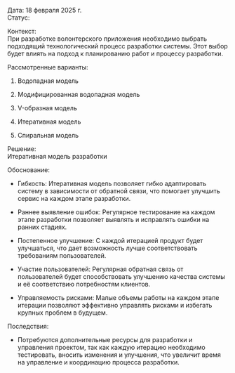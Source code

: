 
Дата: 18 февраля 2025 г.  
Статус: 

Контекст:  
При разработке волонтерского приложения необходимо выбрать подходящий технологический процесс разработки системы. Этот выбор будет влиять на подход к планированию работ и процессу разработки.

Рассмотренные варианты:

1. Водопадная модель
    
2. Модифицированная водопадная модель
    
3. V-образная модель
    
4. Итеративная модель
    
5. Спиральная модель
    

Решение:  
Итеративная модель разработки

Обоснование:

- Гибкость: Итеративная модель позволяет гибко адаптировать систему в зависимости от обратной связи, что помогает улучшить сервис на каждом этапе разработки.
    
- Раннее выявление ошибок: Регулярное тестирование на каждом этапе разработки позволяет выявлять и исправлять ошибки на ранних стадиях.
    
- Постепенное улучшение: С каждой итерацией продукт будет улучшаться, что дает возможность лучше соответствовать требованиям пользователей.
    
- Участие пользователей: Регулярная обратная связь от пользователей будет способствовать улучшению качества системы и её соответствию потребностям клиентов.
    
- Управляемость рисками: Малые объемы работы на каждом этапе итерации позволяют эффективно управлять рисками и избегать крупных проблем в будущем.
    

Последствия:

- Потребуются дополнительные ресурсы для разработки и управления проектом, так как каждую итерацию необходимо тестировать, вносить изменения и улучшения, что увеличит время на управление и координацию процесса разработки.
    
